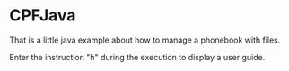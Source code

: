 # CPFJava
That is a little java example about how to manage a phonebook with files. 

Enter the instruction "h" during the execution to display a user guide.
